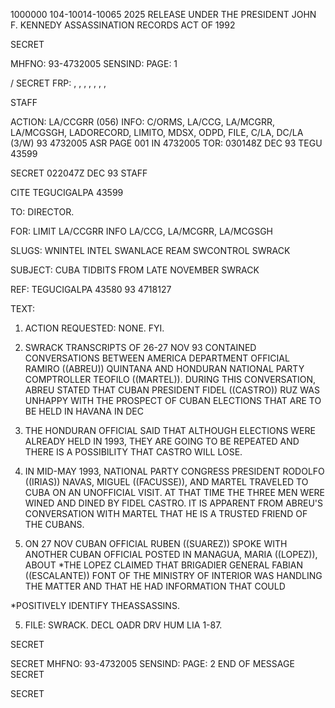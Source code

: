 1000000
104-10014-10065 2025 RELEASE UNDER THE PRESIDENT JOHN F. KENNEDY ASSASSINATION RECORDS ACT OF 1992

SECRET

MHFNO: 93-4732005 SENSIND: PAGE: 1

/ SECRET FRP: , , , , , , ,

STAFF

ACTION: LA/CCGRR (056) INFO: C/ORMS, LA/CCG, LA/MCGRR, LA/MCGSGH,
LADORECORD, LIMITO, MDSX, ODPD, FILE, C/LA, DC/LA (3/W)
93 4732005 ASR PAGE 001 IN 4732005
TOR: 030148Z DEC 93 TEGU 43599

SECRET 022047Z DEC 93 STAFF

CITE TEGUCIGALPA 43599

TO: DIRECTOR.

FOR: LIMIT LA/CCGRR INFO LA/CCG, LA/MCGRR, LA/MCGSGH

SLUGS: WNINTEL INTEL SWANLACE REAM SWCONTROL SWRACK

SUBJECT: CUBA TIDBITS FROM LATE NOVEMBER SWRACK

REF: TEGUCIGALPA 43580 93 4718127

TEXT:

1. ACTION REQUESTED: NONE. FYI.

2. SWRACK TRANSCRIPTS OF 26-27 NOV 93 CONTAINED
CONVERSATIONS BETWEEN AMERICA DEPARTMENT OFFICIAL RAMIRO
((ABREU)) QUINTANA AND HONDURAN NATIONAL PARTY COMPTROLLER
TEOFILO ((MARTEL)). DURING THIS CONVERSATION, ABREU STATED THAT
CUBAN PRESIDENT FIDEL ((CASTRO)) RUZ WAS UNHAPPY WITH THE
PROSPECT OF CUBAN ELECTIONS THAT ARE TO BE HELD IN HAVANA IN DEC
1993. THE HONDURAN OFFICIAL SAID THAT ALTHOUGH ELECTIONS WERE
ALREADY HELD IN 1993, THEY ARE GOING TO BE REPEATED AND THERE IS
A POSSIBILITY THAT CASTRO WILL LOSE.

3. IN MID-MAY 1993, NATIONAL PARTY CONGRESS PRESIDENT
RODOLFO ((IRIAS)) NAVAS, MIGUEL ((FACUSSE)), AND MARTEL TRAVELED
TO CUBA ON AN UNOFFICIAL VISIT. AT THAT TIME THE THREE MEN WERE
WINED AND DINED BY FIDEL CASTRO. IT IS APPARENT FROM ABREU'S
CONVERSATION WITH MARTEL THAT HE IS A TRUSTED FRIEND OF THE
CUBANS.

4. ON 27 NOV CUBAN OFFICIAL RUBEN ((SUAREZ)) SPOKE WITH
ANOTHER CUBAN OFFICIAL POSTED IN MANAGUA, MARIA ((LOPEZ)), ABOUT
*THE<KENNEDY ASSASSINATION.> LOPEZ CLAIMED THAT BRIGADIER GENERAL
FABIAN ((ESCALANTE)) FONT OF THE MINISTRY OF INTERIOR WAS
HANDLING THE MATTER AND THAT HE HAD INFORMATION THAT COULD

*POSITIVELY IDENTIFY THE<KENNEDY>ASSASSINS.

5. FILE: SWRACK. DECL OADR DRV HUM LIA 1-87.

SECRET

SECRET
MHFNO: 93-4732005 SENSIND: PAGE: 2
END OF MESSAGE
SECRET

SECRET
